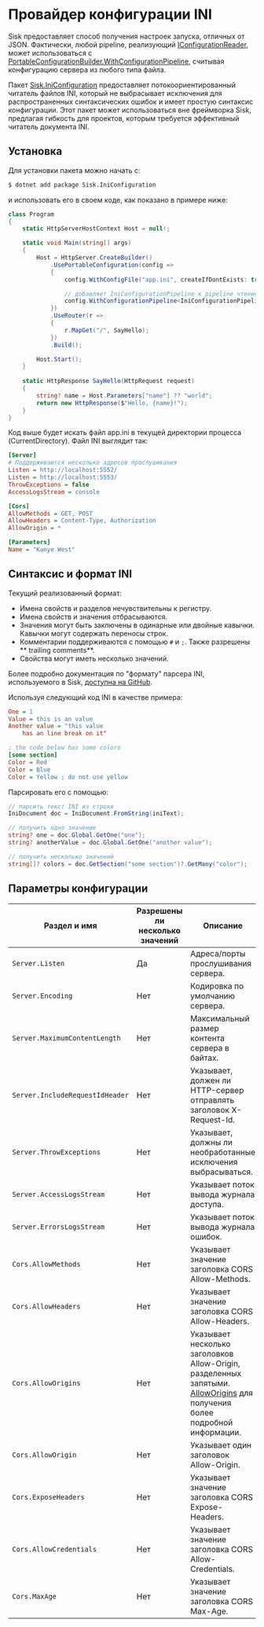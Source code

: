 # Провайдер конфигурации INI

Sisk предоставляет способ получения настроек запуска, отличных от JSON. Фактически, любой pipeline, реализующий [IConfigurationReader](/api/Sisk.Core.Http.Hosting.IConfigurationReader), может использоваться с [PortableConfigurationBuilder.WithConfigurationPipeline](/api/Sisk.Core.Http.Hosting.PortableConfigurationBuilder), считывая конфигурацию сервера из любого типа файла.

Пакет [Sisk.IniConfiguration](https://www.nuget.org/packages/Sisk.IniConfiguration/) предоставляет потокоориентированный читатель файлов INI, который не выбрасывает исключения для распространенных синтаксических ошибок и имеет простую синтаксис конфигурации. Этот пакет может использоваться вне фреймворка Sisk, предлагая гибкость для проектов, которым требуется эффективный читатель документа INI.

## Установка

Для установки пакета можно начать с:

```bash
$ dotnet add package Sisk.IniConfiguration
```

и использовать его в своем коде, как показано в примере ниже:

```cs
class Program
{
    static HttpServerHostContext Host = null!;

    static void Main(string[] args)
    {
        Host = HttpServer.CreateBuilder()
            .UsePortableConfiguration(config =>
            {
                config.WithConfigFile("app.ini", createIfDontExists: true);

                // добавляет IniConfigurationPipeline к pipeline чтения конфигурации
                config.WithConfigurationPipeline<IniConfigurationPipeline>();
            })
            .UseRouter(r =>
            {
                r.MapGet("/", SayHello);
            })
            .Build();

        Host.Start();
    }
    
    static HttpResponse SayHello(HttpRequest request)
    {
        string? name = Host.Parameters["name"] ?? "world";
        return new HttpResponse($"Hello, {name}!");
    }
}
```

Код выше будет искать файл app.ini в текущей директории процесса (CurrentDirectory). Файл INI выглядит так:

```ini
[Server]
# Поддерживаются несколько адресов прослушивания
Listen = http://localhost:5552/
Listen = http://localhost:5553/
ThrowExceptions = false
AccessLogsStream = console

[Cors]
AllowMethods = GET, POST
AllowHeaders = Content-Type, Authorization
AllowOrigin = *

[Parameters]
Name = "Kanye West"
```

## Синтаксис и формат INI

Текущий реализованный формат:

- Имена свойств и разделов нечувствительны к регистру.
- Имена свойств и значения отбрасываются.
- Значения могут быть заключены в одинарные или двойные кавычки. Кавычки могут содержать переносы строк.
- Комментарии поддерживаются с помощью `#` и `;`. Также разрешены ** trailing comments**.
- Свойства могут иметь несколько значений.

Более подробно документация по "формату" парсера INI, используемого в Sisk, [доступна на GitHub](https://github.com/sisk-http/archive/blob/master/ext/ini-reader-syntax.md).

Используя следующий код INI в качестве примера:

```ini
One = 1
Value = this is an value
Another value = "this value
    has an line break on it"

; the code below has some colors
[some section]
Color = Red
Color = Blue
Color = Yellow ; do not use yellow
```

Парсировать его с помощью:

```csharp
// парсить текст INI из строки
IniDocument doc = IniDocument.FromString(iniText);

// получить одно значение
string? one = doc.Global.GetOne("one");
string? anotherValue = doc.Global.GetOne("another value");

// получить несколько значений
string[]? colors = doc.GetSection("some section")?.GetMany("color");
```

## Параметры конфигурации

| Раздел и имя | Разрешены ли несколько значений | Описание |
| ------------- | --------------------------- | ----------- |
| `Server.Listen` | Да | Адреса/порты прослушивания сервера. |
| `Server.Encoding` | Нет | Кодировка по умолчанию сервера. |
| `Server.MaximumContentLength` | Нет | Максимальный размер контента сервера в байтах. |
| `Server.IncludeRequestIdHeader` | Нет | Указывает, должен ли HTTP-сервер отправлять заголовок X-Request-Id. |
| `Server.ThrowExceptions` | Нет | Указывает, должны ли необработанные исключения выбрасываться. |
| `Server.AccessLogsStream` | Нет | Указывает поток вывода журнала доступа. |
| `Server.ErrorsLogsStream` | Нет | Указывает поток вывода журнала ошибок. |
| `Cors.AllowMethods` | Нет | Указывает значение заголовка CORS Allow-Methods. |
| `Cors.AllowHeaders` | Нет | Указывает значение заголовка CORS Allow-Headers. |
| `Cors.AllowOrigins` | Нет | Указывает несколько заголовков Allow-Origin, разделенных запятыми. [AllowOrigins](/api/Sisk.Core.Entity.CrossOriginResourceSharingHeaders.AllowOrigins) для получения более подробной информации. |
| `Cors.AllowOrigin` | Нет | Указывает один заголовок Allow-Origin. |
| `Cors.ExposeHeaders` | Нет | Указывает значение заголовка CORS Expose-Headers. |
| `Cors.AllowCredentials` | Нет | Указывает значение заголовка CORS Allow-Credentials. |
| `Cors.MaxAge` | Нет | Указывает значение заголовка CORS Max-Age. |